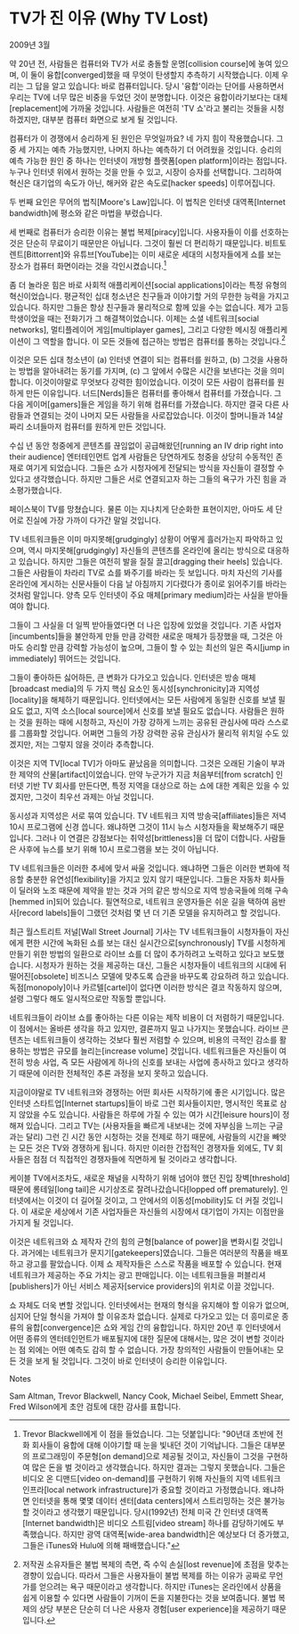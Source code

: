 # TV가 진 이유 (Why TV Lost)

2009년 3월

약 20년 전, 사람들은 컴퓨터와 TV가 서로 충돌할 운명[collision course]에 놓여 있으며, 이 둘이 융합[converged]했을 때 무엇이 탄생할지 추측하기 시작했습니다. 이제 우리는 그 답을 알고 있습니다: 바로 컴퓨터입니다. 당시 '융합'이라는 단어를 사용하면서 우리는 TV에 너무 많은 비중을 두었던 것이 분명합니다. 이것은 융합이라기보다는 대체[replacement]에 가까울 것입니다. 사람들은 여전히 'TV 쇼'라고 불리는 것들을 시청하겠지만, 대부분 컴퓨터 화면으로 보게 될 것입니다.

컴퓨터가 이 경쟁에서 승리하게 된 원인은 무엇일까요? 네 가지 힘이 작용했습니다. 그중 세 가지는 예측 가능했지만, 나머지 하나는 예측하기 더 어려웠을 것입니다. 승리의 예측 가능한 원인 중 하나는 인터넷이 개방형 플랫폼[open platform]이라는 점입니다. 누구나 인터넷 위에서 원하는 것을 만들 수 있고, 시장이 승자를 선택합니다. 그리하여 혁신은 대기업의 속도가 아닌, 해커와 같은 속도로[hacker speeds] 이루어집니다.

두 번째 요인은 무어의 법칙[Moore's Law]입니다. 이 법칙은 인터넷 대역폭[Internet bandwidth]에 평소와 같은 마법을 부렸습니다.

세 번째로 컴퓨터가 승리한 이유는 불법 복제[piracy]입니다. 사용자들이 이를 선호하는 것은 단순히 무료이기 때문만은 아닙니다. 그것이 훨씬 더 편리하기 때문입니다. 비트토렌트[Bittorrent]와 유튜브[YouTube]는 이미 새로운 세대의 시청자들에게 쇼를 보는 장소가 컴퓨터 화면이라는 것을 각인시켰습니다.[^1]

좀 더 놀라운 힘은 바로 사회적 애플리케이션[social applications]이라는 특정 유형의 혁신이었습니다. 평균적인 십대 청소년은 친구들과 이야기할 거의 무한한 능력을 가지고 있습니다. 하지만 그들은 항상 친구들과 물리적으로 함께 있을 수는 없습니다. 제가 고등학생이었을 때는 전화기가 그 해결책이었습니다. 이제는 소셜 네트워크[social networks], 멀티플레이어 게임[multiplayer games], 그리고 다양한 메시징 애플리케이션이 그 역할을 합니다. 이 모든 것들에 접근하는 방법은 컴퓨터를 통하는 것입니다.[^2]

이것은 모든 십대 청소년이 (a) 인터넷 연결이 되는 컴퓨터를 원하고, (b) 그것을 사용하는 방법을 알아내려는 동기를 가지며, (c) 그 앞에서 수많은 시간을 보낸다는 것을 의미합니다. 이것이야말로 무엇보다 강력한 힘이었습니다. 이것이 모든 사람이 컴퓨터를 원하게 만든 이유입니다. 너드[Nerds]들은 컴퓨터를 좋아해서 컴퓨터를 가졌습니다. 그 다음 게이머[gamers]들은 게임을 하기 위해 컴퓨터를 가졌습니다. 하지만 결국 다른 사람들과 연결되는 것이 나머지 모든 사람들을 사로잡았습니다. 이것이 할머니들과 14살짜리 소녀들마저 컴퓨터를 원하게 만든 것입니다.

수십 년 동안 청중에게 콘텐츠를 끊임없이 공급해왔던[running an IV drip right into their audience] 엔터테인먼트 업계 사람들은 당연하게도 청중을 상당히 수동적인 존재로 여기게 되었습니다. 그들은 쇼가 시청자에게 전달되는 방식을 자신들이 결정할 수 있다고 생각했습니다. 하지만 그들은 서로 연결되고자 하는 그들의 욕구가 가진 힘을 과소평가했습니다.

페이스북이 TV를 망쳤습니다. 물론 이는 지나치게 단순화한 표현이지만, 아마도 세 단어로 진실에 가장 가까이 다가간 말일 것입니다.

TV 네트워크들은 이미 마지못해[grudgingly] 상황이 어떻게 흘러가는지 파악하고 있으며, 역시 마지못해[grudgingly] 자신들의 콘텐츠를 온라인에 올리는 방식으로 대응하고 있습니다. 하지만 그들은 여전히 발을 질질 끌고[dragging their heels] 있습니다. 그들은 사람들이 차라리 TV로 쇼를 봐주기를 바라는 듯 보입니다. 마치 자신의 기사를 온라인에 게시하는 신문사들이 다음 날 아침까지 기다렸다가 종이로 읽어주기를 바라는 것처럼 말입니다. 양측 모두 인터넷이 주요 매체[primary medium]라는 사실을 받아들여야 합니다.

그들이 그 사실을 더 일찍 받아들였다면 더 나은 입장에 있었을 것입니다. 기존 사업자[incumbents]들을 불안하게 만들 만큼 강력한 새로운 매체가 등장했을 때, 그것은 아마도 승리할 만큼 강력할 가능성이 높으며, 그들이 할 수 있는 최선의 일은 즉시[jump in immediately] 뛰어드는 것입니다.

그들이 좋아하든 싫어하든, 큰 변화가 다가오고 있습니다. 인터넷은 방송 매체[broadcast media]의 두 가지 핵심 요소인 동시성[synchronicity]과 지역성[locality]을 해체하기 때문입니다. 인터넷에서는 모든 사람에게 동일한 신호를 보낼 필요도 없고, 지역 소스[local source]에서 신호를 보낼 필요도 없습니다. 사람들은 원하는 것을 원하는 때에 시청하고, 자신이 가장 강하게 느끼는 공유된 관심사에 따라 스스로를 그룹화할 것입니다. 어쩌면 그들의 가장 강력한 공유 관심사가 물리적 위치일 수도 있겠지만, 저는 그렇지 않을 것이라 추측합니다.

이것은 지역 TV[local TV]가 아마도 끝났음을 의미합니다. 그것은 오래된 기술이 부과한 제약의 산물[artifact]이었습니다. 만약 누군가가 지금 처음부터[from scratch] 인터넷 기반 TV 회사를 만든다면, 특정 지역을 대상으로 하는 쇼에 대한 계획은 있을 수 있겠지만, 그것이 최우선 과제는 아닐 것입니다.

동시성과 지역성은 서로 묶여 있습니다. TV 네트워크 지역 방송국[affiliates]들은 저녁 10시 프로그램에 신경 씁니다. 왜냐하면 그것이 11시 뉴스 시청자들을 확보해주기 때문입니다. 그러나 이 연결은 강점보다는 취약성[brittleness]을 더 많이 더합니다. 사람들은 사후에 뉴스를 보기 위해 10시 프로그램을 보는 것이 아닙니다.

TV 네트워크들은 이러한 추세에 맞서 싸울 것입니다. 왜냐하면 그들은 이러한 변화에 적응할 충분한 유연성[flexibility]을 가지고 있지 않기 때문입니다. 그들은 자동차 회사들이 딜러와 노조 때문에 제약을 받는 것과 거의 같은 방식으로 지역 방송국들에 의해 구속[hemmed in]되어 있습니다. 필연적으로, 네트워크 운영자들은 쉬운 길을 택하여 음반사[record labels]들이 그랬던 것처럼 몇 년 더 기존 모델을 유지하려고 할 것입니다.

최근 월스트리트 저널[Wall Street Journal] 기사는 TV 네트워크들이 시청자들이 자신에게 편한 시간에 녹화된 쇼를 보는 대신 실시간으로[synchronously] TV를 시청하게 만들기 위한 방법의 일환으로 라이브 쇼를 더 많이 추가하려고 노력하고 있다고 보도했습니다. 시청자가 원하는 것을 제공하는 대신, 그들은 시청자들이 네트워크의 시대에 뒤떨어진[obsolete] 비즈니스 모델에 맞추도록 습관을 바꾸도록 강요하려 하고 있습니다. 독점[monopoly]이나 카르텔[cartel]이 없다면 이러한 방식은 결코 작동하지 않으며, 설령 그렇다 해도 일시적으로만 작동할 뿐입니다.

네트워크들이 라이브 쇼를 좋아하는 다른 이유는 제작 비용이 더 저렴하기 때문입니다. 이 점에서는 올바른 생각을 하고 있지만, 결론까지 밀고 나가지는 못했습니다. 라이브 콘텐츠는 네트워크들이 생각하는 것보다 훨씬 저렴할 수 있으며, 비용의 극적인 감소를 활용하는 방법은 규모를 늘리는[increase volume] 것입니다. 네트워크들은 자신들이 여전히 방송 사업, 즉 모든 사람에게 하나의 신호를 보내는 사업에 종사하고 있다고 생각하기 때문에 이러한 전체적인 추론 과정을 보지 못하고 있습니다.

지금이야말로 TV 네트워크와 경쟁하는 어떤 회사든 시작하기에 좋은 시기입니다. 많은 인터넷 스타트업[Internet startups]들이 바로 그런 회사들이지만, 명시적인 목표로 삼지 않았을 수도 있습니다. 사람들은 하루에 가질 수 있는 여가 시간[leisure hours]이 정해져 있습니다. 그리고 TV는 (사용자들을 빠르게 내보내는 것에 자부심을 느끼는 구글과는 달리) 그런 긴 시간 동안 시청하는 것을 전제로 하기 때문에, 사람들의 시간을 빼앗는 모든 것은 TV와 경쟁하게 됩니다. 하지만 이러한 간접적인 경쟁자들 외에도, TV 회사들은 점점 더 직접적인 경쟁자들에 직면하게 될 것이라고 생각합니다.

케이블 TV에서조차도, 새로운 채널을 시작하기 위해 넘어야 했던 진입 장벽[threshold] 때문에 롱테일[long tail]은 시기상조로 잘려나갔습니다[lopped off prematurely]. 인터넷에서는 이것이 더 길어질 것이고, 그 안에서의 이동성[mobility]도 더 커질 것입니다. 이 새로운 세상에서 기존 사업자들은 자신들의 시장에서 대기업이 가지는 이점만을 가지게 될 것입니다.

이것은 네트워크와 쇼 제작자 간의 힘의 균형[balance of power]을 변화시킬 것입니다. 과거에는 네트워크가 문지기[gatekeepers]였습니다. 그들은 여러분의 작품을 배포하고 광고를 팔았습니다. 이제 쇼 제작자들은 스스로 작품을 배포할 수 있습니다. 현재 네트워크가 제공하는 주요 가치는 광고 판매입니다. 이는 네트워크들을 퍼블리셔[publishers]가 아닌 서비스 제공자[service providers]의 위치로 이끌 것입니다.

쇼 자체도 더욱 변할 것입니다. 인터넷에서는 현재의 형식을 유지해야 할 이유가 없으며, 심지어 단일 형식을 가져야 할 이유조차 없습니다. 실제로 다가오고 있는 더 흥미로운 종류의 융합[convergence]은 쇼와 게임 간의 융합입니다. 하지만 20년 후 인터넷에서 어떤 종류의 엔터테인먼트가 배포될지에 대한 질문에 대해서는, 많은 것이 변할 것이라는 점 외에는 어떤 예측도 감히 할 수 없습니다. 가장 창의적인 사람들이 만들어내는 모든 것을 보게 될 것입니다. 그것이 바로 인터넷이 승리한 이유입니다.

Notes
[^1]: Trevor Blackwell에게 이 점을 들었습니다. 그는 덧붙입니다: "90년대 초반에 전화 회사들이 융합에 대해 이야기할 때 눈을 빛내던 것이 기억납니다. 그들은 대부분의 프로그래밍이 주문형[on demand]으로 제공될 것이고, 자신들이 그것을 구현하여 많은 돈을 벌 것이라고 생각했습니다. 하지만 결과는 그렇지 못했습니다. 그들은 비디오 온 디맨드[video on-demand]를 구현하기 위해 자신들의 지역 네트워크 인프라[local network infrastructure]가 중요할 것이라고 가정했습니다. 왜냐하면 인터넷을 통해 몇몇 데이터 센터[data centers]에서 스트리밍하는 것은 불가능할 것이라고 생각했기 때문입니다. 당시(1992년) 전체 미국 간 인터넷 대역폭[Internet bandwidth]은 비디오 스트림[video stream] 하나를 감당하기에도 부족했습니다. 하지만 광역 대역폭[wide-area bandwidth]은 예상보다 더 증가했고, 그들은 iTunes와 Hulu에 의해 패배했습니다."
[^2]: 저작권 소유자들은 불법 복제의 측면, 즉 수익 손실[lost revenue]에 초점을 맞추는 경향이 있습니다. 따라서 그들은 사용자들이 불법 복제를 하는 이유가 공짜로 무언가를 얻으려는 욕구 때문이라고 생각합니다. 하지만 iTunes는 온라인에서 상품을 쉽게 이용할 수 있다면 사람들이 기꺼이 돈을 지불한다는 것을 보여줍니다. 불법 복제의 상당 부분은 단순히 더 나은 사용자 경험[user experience]을 제공하기 때문입니다.
[^3]: 또는 사실상 컴퓨터인 전화기를 의미합니다. TV를 대체할 기기의 크기에 대한 예측은 하지 않겠습니다. 단지 브라우저를 가지고 인터넷을 통해 데이터를 얻을 것이라는 점만 말입니다.
[^4]: Emmett Shear는 이렇게 주장합니다: "스포츠의 롱테일[long tail]은 다른 종류의 콘텐츠에 대한 롱테일보다 훨씬 더 클 수 있다고 주장하고 싶습니다. 제작 품질이 그다지 좋지 않더라도, 약 10,000명의 사람들에게 흥미로울 고등학교 미식축구 경기를 누구나 방송할 수 있습니다."

Sam Altman, Trevor Blackwell, Nancy Cook, Michael Seibel, Emmett Shear, Fred Wilson에게 초안 검토에 대한 감사를 표합니다.